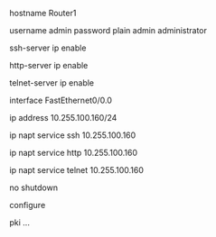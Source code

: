 hostname Router1



username admin password plain admin administrator



ssh-server ip enable

http-server ip enable

telnet-server ip enable



interface FastEthernet0/0.0

  ip address 10.255.100.160/24

  ip napt service ssh 10.255.100.160

  ip napt service http 10.255.100.160

  ip napt service telnet 10.255.100.160

  no shutdown

configure



pki ...